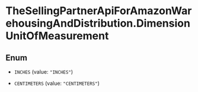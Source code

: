 # TheSellingPartnerApiForAmazonWarehousingAndDistribution.DimensionUnitOfMeasurement

## Enum


* `INCHES` (value: `"INCHES"`)

* `CENTIMETERS` (value: `"CENTIMETERS"`)


